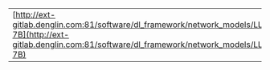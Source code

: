 |                                                                                                                                                                  |
| ---------------------------------------------------------------------------------------------------------------------------------------------------------------- |
| [http://ext-gitlab.denglin.com:81/software/dl_framework/network_models/LLaMA-7B](http://ext-gitlab.denglin.com:81/software/dl_framework/network_models/LLaMA-7B) |
